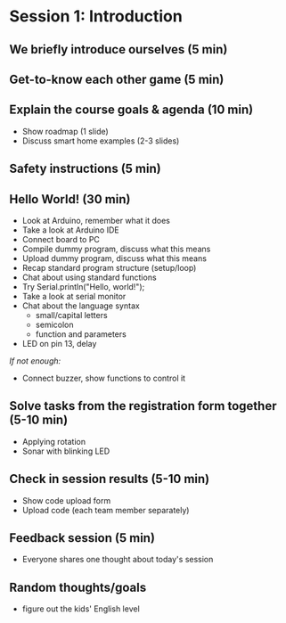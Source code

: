 # Session 1: Introduction

## We briefly introduce ourselves (5 min)

## Get-to-know each other game (5 min)

## Explain the course goals & agenda (10 min)

- Show roadmap (1 slide)
- Discuss smart home examples (2-3 slides)

## Safety instructions (5 min)

## Hello World! (30 min)

- Look at Arduino, remember what it does
- Take a look at Arduino IDE
- Connect board to PC
- Compile dummy program, discuss what this means
- Upload dummy program, discuss what this means
- Recap standard program structure (setup/loop)
- Chat about using standard functions
- Try Serial.println("Hello, world!");
- Take a look at serial monitor
- Chat about the language syntax
    - small/capital letters
    - semicolon
    - function and parameters
- LED on pin 13, delay

*If not enough:*

- Connect buzzer, show functions to control it

## Solve tasks from the registration form together (5-10 min)

- Applying rotation
- Sonar with blinking LED

## Check in session results (5-10 min)

- Show code upload form
- Upload code (each team member separately)

## Feedback session (5 min)

- Everyone shares one thought about today's session

## Random thoughts/goals

- figure out the kids' English level